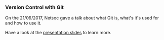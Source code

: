 ### Version Control with Git

On the 21/09/2017, Netsoc gave a talk about what Git is, what's it's used for and how to use it.

Have a look at the [presentation slides](https://docs.google.com/presentation/d/1KTJEECNd6m2vgqf4-B6z8pcmQ2TossFWszD-Il6-2fg/edit?usp=sharing) to learn more.
